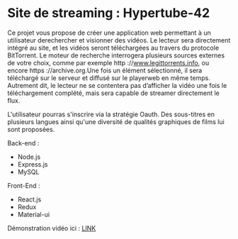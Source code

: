 # Site de streaming : Hypertube-42
Ce projet vous propose de créer une application web permettant à un utilisateur derechercher et visionner des vidéos. Le lecteur sera directement intégré au site, et les vidéos seront téléchargées au travers du protocole BitTorrent. Le moteur de recherche interrogera plusieurs sources externes de votre choix, comme par exemple http ://www.legittorrents.info, ou encore https ://archive.org.Une fois un élément sélectionné, il sera téléchargé sur le serveur et diffusé sur le playerweb en même temps. Autrement dit, le lecteur ne se contentera pas d’afficher la vidéo une fois le téléchargement complété, mais sera capable de streamer directement le flux.

L'utilisateur pourras s'inscrire via la stratégie Oauth. Des sous-titres en plusieurs langues ainsi qu'une diversité de qualités graphiques de films lui sont proposées.

Back-end : 
- Node.js
- Express.js
- MySQL

Front-End : 
- React.js
- Redux
- Material-ui


Démonstration vidéo ici : [LINK](shorturl.at/eovzK)
